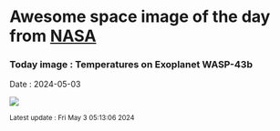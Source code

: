 
# Awesome space image of the day from [NASA](https://api.nasa.gov/)

### Today image : Temperatures on Exoplanet WASP-43b
Date : 2024-05-03

![](https://apod.nasa.gov/apod/image/2405/STScI-WASP43b_temperature.png)

<small>Latest update : Fri May  3 05:13:06 2024</small>
        